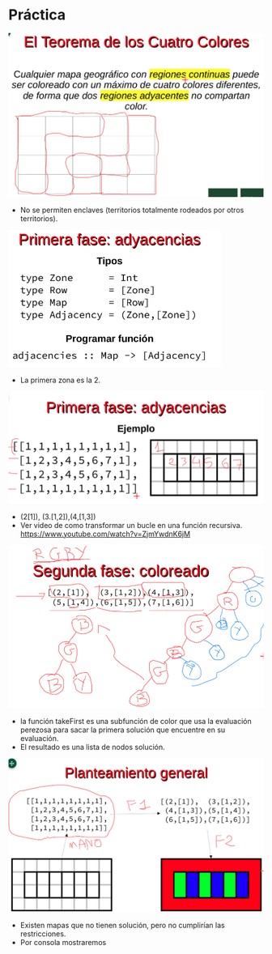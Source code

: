 # Práctica

<img src="../images/image-20210304163627136.png" alt="image-20210304163627136" style="zoom:80%;" />

- No se permiten enclaves (territorios totalmente rodeados por otros territorios).

<img src="../images/image-20210304163948880.png" alt="image-20210304163948880" style="zoom:50%;" />

- La primera zona es la 2.

![image-20210304164407562](../images/image-20210304164407562.png)

- (2[1]), (3.[1,2]),(4,[1,3])
- Ver video de como transformar un bucle en una función recursiva. https://www.youtube.com/watch?v=ZjmYwdnK6jM

<img src="../images/image-20210304170258847.png" alt="image-20210304170258847" style="zoom:80%;" />

- la función takeFirst es una subfunción de color que usa la evaluación perezosa para sacar la primera solución que encuentre en su evaluación.
- El resultado es una lista de nodos solución.

<img src="../images/image-20210304171257777.png" alt="image-20210304171257777" style="zoom:80%;" />

- Existen mapas que no tienen solución, pero no cumplirían las restricciones.
- Por consola mostraremos 